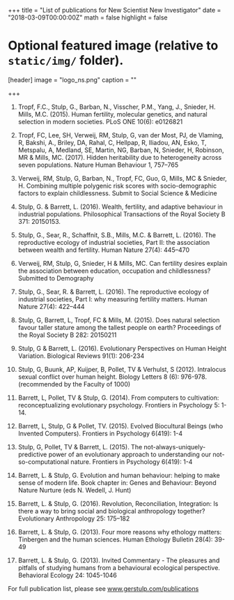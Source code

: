 +++
title = "List of publications for New Scientist New Investigator"
date = "2018-03-09T00:00:00Z"
math = false
highlight = false

# Optional featured image (relative to `static/img/` folder).
[header]
image = "logo_ns.png"
caption = ""

+++

1. Tropf, F.C., Stulp, G., Barban, N., Visscher, P.M., Yang, J., Snieder, H. Mills, M.C. (2015). Human fertility, molecular genetics, and natural selection in modern societies. PLoS ONE 10(6): e0126821

2. Tropf, FC, Lee, SH, Verweij, RM, Stulp, G, van der Most, PJ, de Vlaming, R, Bakshi, A., Briley, DA, Rahal, C, Hellpap, R, Iliadou, AN, Esko, T, Metspalu, A, Medland, SE, Martin, NG, Barban, N, Snieder, H, Robinson, MR & Mills, MC. (2017). Hidden heritability due to heterogeneity across seven populations. Nature Human Behaviour 1, 757–765

3. Verweij, RM, Stulp, G, Barban, N., Tropf, FC, Guo, G, Mills, MC & Snieder, H. Combining multiple polygenic risk scores with socio-demographic factors to explain childlessness. Submit to Social Science & Medicine

4. Stulp, G. & Barrett, L. (2016). Wealth, fertility, and adaptive behaviour in industrial populations. Philosophical Transactions of the Royal Society B 371: 20150153.

5. Stulp, G., Sear, R., Schaffnit, S.B., Mills, M.C. & Barrett, L. (2016). The reproductive ecology of industrial societies, Part II: the association between wealth and fertility. Human Nature 27(4): 445–470

6. Verweij, RM, Stulp, G, Snieder, H & Mills, MC. Can fertility desires explain the association between education, occupation and childlessness? Submitted to Demography

7. Stulp, G., Sear, R. & Barrett, L. (2016). The reproductive ecology of industrial societies, Part I: why measuring fertility matters. Human Nature 27(4): 422–444

8. Stulp, G, Barrett, L, Tropf, FC & Mills, M. (2015). Does natural selection favour taller stature among the tallest people on earth? Proceedings of the Royal Society B 282: 20150211

9. Stulp, G & Barrett, L. (2016). Evolutionary Perspectives on Human Height Variation. Biological Reviews 91(1): 206-234

10. Stulp, G, Buunk, AP, Kuijper, B, Pollet, TV & Verhulst, S (2012). Intralocus sexual conflict over human height. Biology Letters 8 (6): 976-978. (recommended by the Faculty of 1000)

11. Barrett, L, Pollet, TV & Stulp, G. (2014). From computers to cultivation: reconceptualizing evolutionary psychology. Frontiers in Psychology 5: 1-14.

12. Barrett, L, Stulp, G & Pollet, TV. (2015). Evolved Biocultural Beings (who Invented Computers). Frontiers in Psychology 6(419): 1-4

13. Stulp, G, Pollet, TV & Barrett, L. (2015). The not-always-uniquely-predictive power of an evolutionary approach to understanding our not-so-computational nature. Frontiers in Psychology 6(419): 1-4

14. Barrett, L. & Stulp, G. Evolution and human behaviour: helping to make sense of modern life. Book chapter in: Genes and Behaviour: Beyond Nature Nurture (eds N. Wedell, J. Hunt) 

15. Barrett, L. & Stulp, G. (2016). Revolution, Reconciliation, Integration: Is there a way to bring social and biological anthropology together? Evolutionary Anthropology 25: 175–182

16. Barrett, L. & Stulp, G. (2013). Four more reasons why ethology matters: Tinbergen and the human sciences. Human Ethology Bulletin 28(4): 39-49

17. Barrett, L. & Stulp, G. (2013). Invited Commentary - The pleasures and pitfalls of studying humans from a behavioural ecological perspective. Behavioral Ecology 24: 1045-1046


For full publication list, please see www.gerstulp.com/publications